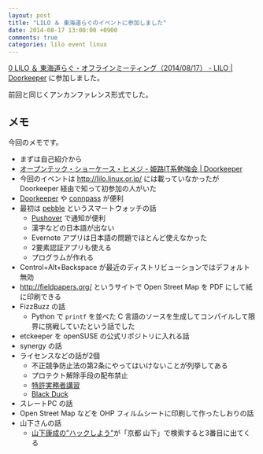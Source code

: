 ```yaml
---
layout: post
title: "LILO ＆ 東海道らぐのイベントに参加しました"
date: 2014-08-17 13:00:00 +0900
comments: true
categories: lilo event linux
---
```

[0 LILO ＆ 東海道らぐ・オフラインミーティング（2014/08/17） - LILO | Doorkeeper](http://lilo.doorkeeper.jp/events/13874 "0 LILO ＆ 東海道らぐ・オフラインミーティング（2014/08/17） - LILO | Doorkeeper")
に参加しました。

前回と同じくアンカンファレンス形式でした。

<!--more-->

## メモ

今回のメモです。

- まずは自己紹介から
- [オープンテック・ショーケース・ヒメジ - 姫路IT系勉強会 | Doorkeeper](http://histudy.doorkeeper.jp/events/13581 "オープンテック・ショーケース・ヒメジ - 姫路IT系勉強会 | Doorkeeper")
- 今回のイベントは http://lilo.linux.or.jp/ には載っていなかったが Doorkeeper 経由で知って初参加の人がいた
- [Doorkeeper](http://www.doorkeeper.jp/) や [connpass](http://connpass.com/) が便利
- 最初は [pebble](https://getpebble.com/) というスマートウォッチの話
  - [Pushover](https://pushover.net/) で通知が便利
  - 漢字などの日本語が出ない
  - Evernote アプリは日本語の問題でほとんど使えなかった
  - 2要素認証アプリも使える
  - プログラムが作れる
- Control+Alt+Backspace が最近のディストリビューションではデフォルト無効
- http://fieldpapers.org/ というサイトで Open Street Map を PDF にして紙に印刷できる
- FizzBuzz の話
  - Python で `printf` を並べた C 言語のソースを生成してコンパイルして限界に挑戦していたという話でした
- etckeeper を openSUSE の公式リポジトリに入れる話
- synergy の話
- ライセンスなどの話が2個
  - 不正競争防止法の第2条にやってはいけないことが列挙してある
  - プロテクト解除手段の配布禁止
  - [特許実務者講習](http://www.jiii.or.jp/h26_jitsumusya/index.html)
  - [Black Duck](http://www.blackducksoftware.jp/)
- スレートPC の話
- Open Street Map などを OHP フィルムシートに印刷して作ったしおりの話
- 山下さんの話
  - [山下康成の”ハックしよう”](http://www.yamasita.jp/)が「京都 山下」で検索すると3番目に出てくる
